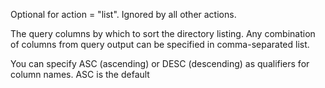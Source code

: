 Optional for action = "list". Ignored by all other actions. 

The query columns by which to sort the directory listing. Any combination of columns from query output can be specified in comma-separated list.

You can specify ASC (ascending) or DESC (descending) as qualifiers for column names. ASC is the default